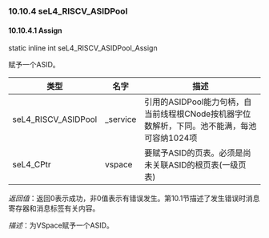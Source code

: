 ### 10.10.4  seL4_RISCV_ASIDPool

#### 10.10.4.1  Assign

static inline int seL4_RISCV_ASIDPool_Assign

赋予一个ASID。

类型 | 名字 | 描述
--- | --- | ---
seL4_RISCV_ASIDPool | _service | 引用的ASIDPool能力句柄，自当前线程根CNode按机器字位数解析，下同。池不能满，每池可容纳1024项
seL4_CPtr | vspace | 要赋予ASID的页表。必须是尚未关联ASID的根页表(一级页表)

*返回值*：返回0表示成功，非0值表示有错误发生。第10.1节描述了发生错误时消息寄存器和消息标签有关内容。

*描述*：为VSpace赋予一个ASID。
